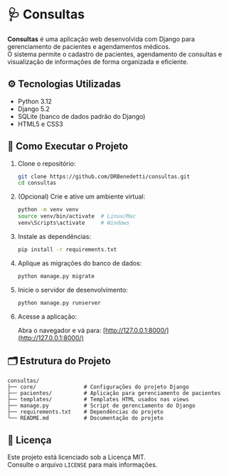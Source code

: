 # 🩺 Consultas

**Consultas** é uma aplicação web desenvolvida com Django para gerenciamento de pacientes e agendamentos médicos.  
O sistema permite o cadastro de pacientes, agendamento de consultas e visualização de informações de forma organizada e eficiente.

## ⚙️ Tecnologias Utilizadas

- Python 3.12  
- Django 5.2  
- SQLite (banco de dados padrão do Django)  
- HTML5 e CSS3  

## 🚀 Como Executar o Projeto

1. Clone o repositório:

   ```bash
   git clone https://github.com/DRBenedetti/consultas.git
   cd consultas
   ```

2. (Opcional) Crie e ative um ambiente virtual:

   ```bash
   python -m venv venv
   source venv/bin/activate  # Linux/Mac
   venv\Scripts\activate     # Windows
   ```

3. Instale as dependências:

   ```bash
   pip install -r requirements.txt
   ```

4. Aplique as migrações do banco de dados:

   ```bash
   python manage.py migrate
   ```

5. Inicie o servidor de desenvolvimento:

   ```bash
   python manage.py runserver
   ```

6. Acesse a aplicação:

   Abra o navegador e vá para: [http://127.0.0.1:8000/](http://127.0.0.1:8000/)

## 🗂️ Estrutura do Projeto

```
consultas/
├── core/               # Configurações do projeto Django
├── pacientes/          # Aplicação para gerenciamento de pacientes
├── templates/          # Templates HTML usados nas views
├── manage.py           # Script de gerenciamento do Django
├── requirements.txt    # Dependências do projeto
└── README.md           # Documentação do projeto
```

## 📄 Licença

Este projeto está licenciado sob a Licença MIT.  
Consulte o arquivo `LICENSE` para mais informações.
